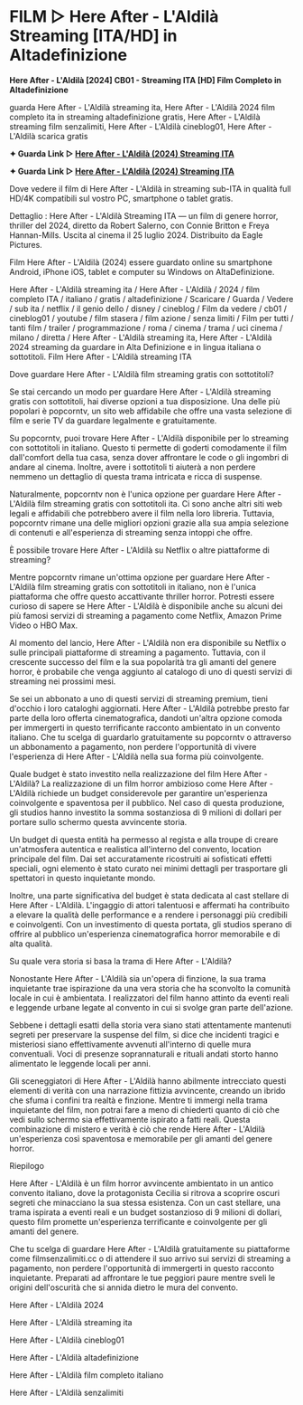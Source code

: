 # FILM ▷ Here After - L'Aldilà Streaming [ITA/HD] in Altadefinizione

**Here After - L'Aldilà [2024] CB01 - Streaming ITA [HD] Film Completo in Altadefinizione**

guarda Here After - L'Aldilà streaming ita, Here After - L'Aldilà 2024 film completo ita in streaming altadefinizione gratis, Here After - L'Aldilà streaming film senzalimiti, Here After - L'Aldilà cineblog01, Here After - L'Aldilà scarica gratis

**✦ Guarda Link ▷ [Here After - L'Aldilà (2024) Streaming ITA](https://popcorn-tv.online/it/movie/1096838/here-after)**

**✦ Guarda Link ▷ [Here After - L'Aldilà (2024) Streaming ITA](https://popcorn-tv.online/it/movie/1096838/here-after)**

Dove vedere il film di Here After - L'Aldilà in streaming sub-ITA in qualità full HD/4K compatibili sul vostro PC, smartphone o tablet gratis.

Dettaglio : Here After - L'Aldilà Streaming ITA — un film di genere horror, thriller del 2024, diretto da Robert Salerno, con Connie Britton e Freya Hannan-Mills. Uscita al cinema il 25 luglio 2024. Distribuito da Eagle Pictures.

Film Here After - L'Aldilà (2024) essere guardato online su smartphone Android, iPhone iOS, tablet e computer su Windows on AltaDefinizione.

Here After - L'Aldilà streaming ita / Here After - L'Aldilà / 2024 / film completo ITA / italiano / gratis / altadefinizione / Scaricare / Guarda / Vedere / sub ita / netflix / il genio dello / disney / cineblog / Film da vedere / cb01 / cineblog01 / youtube / film stasera / film azione / senza limiti / Film per tutti / tanti film / trailer / programmazione / roma / cinema / trama / uci cinema / milano / diretta / Here After - L'Aldilà streaming ita, Here After - L'Aldilà 2024 streaming da guardare in Alta Definizione e in lingua italiana o sottotitoli. Film Here After - L'Aldilà streaming ITA

Dove guardare Here After - L'Aldilà film streaming gratis con sottotitoli?

Se stai cercando un modo per guardare Here After - L'Aldilà streaming gratis con sottotitoli, hai diverse opzioni a tua disposizione. Una delle più popolari è popcorntv, un sito web affidabile che offre una vasta selezione di film e serie TV da guardare legalmente e gratuitamente.

Su popcorntv, puoi trovare Here After - L'Aldilà disponibile per lo streaming con sottotitoli in italiano. Questo ti permette di goderti comodamente il film dall'comfort della tua casa, senza dover affrontare le code o gli ingombri di andare al cinema. Inoltre, avere i sottotitoli ti aiuterà a non perdere nemmeno un dettaglio di questa trama intricata e ricca di suspense.

Naturalmente, popcorntv non è l'unica opzione per guardare Here After - L'Aldilà film streaming gratis con sottotitoli ita. Ci sono anche altri siti web legali e affidabili che potrebbero avere il film nella loro libreria. Tuttavia, popcorntv rimane una delle migliori opzioni grazie alla sua ampia selezione di contenuti e all'esperienza di streaming senza intoppi che offre.

È possibile trovare Here After - L'Aldilà su Netflix o altre piattaforme di streaming?

Mentre popcorntv rimane un'ottima opzione per guardare Here After - L'Aldilà film streaming gratis con sottotitoli in italiano, non è l'unica piattaforma che offre questo accattivante thriller horror. Potresti essere curioso di sapere se Here After - L'Aldilà è disponibile anche su alcuni dei più famosi servizi di streaming a pagamento come Netflix, Amazon Prime Video o HBO Max.

Al momento del lancio, Here After - L'Aldilà non era disponibile su Netflix o sulle principali piattaforme di streaming a pagamento. Tuttavia, con il crescente successo del film e la sua popolarità tra gli amanti del genere horror, è probabile che venga aggiunto al catalogo di uno di questi servizi di streaming nei prossimi mesi.

Se sei un abbonato a uno di questi servizi di streaming premium, tieni d'occhio i loro cataloghi aggiornati. Here After - L'Aldilà potrebbe presto far parte della loro offerta cinematografica, dandoti un'altra opzione comoda per immergerti in questo terrificante racconto ambientato in un convento italiano. Che tu scelga di guardarlo gratuitamente su popcorntv o attraverso un abbonamento a pagamento, non perdere l'opportunità di vivere l'esperienza di Here After - L'Aldilà nella sua forma più coinvolgente.

Quale budget è stato investito nella realizzazione del film Here After - L'Aldilà?
La realizzazione di un film horror ambizioso come Here After - L'Aldilà richiede un budget considerevole per garantire un'esperienza coinvolgente e spaventosa per il pubblico. Nel caso di questa produzione, gli studios hanno investito la somma sostanziosa di 9 milioni di dollari per portare sullo schermo questa avvincente storia.

Un budget di questa entità ha permesso al regista e alla troupe di creare un'atmosfera autentica e realistica all'interno del convento, location principale del film. Dai set accuratamente ricostruiti ai sofisticati effetti speciali, ogni elemento è stato curato nei minimi dettagli per trasportare gli spettatori in questo inquietante mondo.

Inoltre, una parte significativa del budget è stata dedicata al cast stellare di Here After - L'Aldilà. L'ingaggio di attori talentuosi e affermati ha contribuito a elevare la qualità delle performance e a rendere i personaggi più credibili e coinvolgenti. Con un investimento di questa portata, gli studios sperano di offrire al pubblico un'esperienza cinematografica horror memorabile e di alta qualità.

Su quale vera storia si basa la trama di Here After - L'Aldilà?

Nonostante Here After - L'Aldilà sia un'opera di finzione, la sua trama inquietante trae ispirazione da una vera storia che ha sconvolto la comunità locale in cui è ambientata. I realizzatori del film hanno attinto da eventi reali e leggende urbane legate al convento in cui si svolge gran parte dell'azione.

Sebbene i dettagli esatti della storia vera siano stati attentamente mantenuti segreti per preservare la suspense del film, si dice che incidenti tragici e misteriosi siano effettivamente avvenuti all'interno di quelle mura conventuali. Voci di presenze soprannaturali e rituali andati storto hanno alimentato le leggende locali per anni.

Gli sceneggiatori di Here After - L'Aldilà hanno abilmente intrecciato questi elementi di verità con una narrazione fittizia avvincente, creando un ibrido che sfuma i confini tra realtà e finzione. Mentre ti immergi nella trama inquietante del film, non potrai fare a meno di chiederti quanto di ciò che vedi sullo schermo sia effettivamente ispirato a fatti reali. Questa combinazione di mistero e verità è ciò che rende Here After - L'Aldilà un'esperienza così spaventosa e memorabile per gli amanti del genere horror.

Riepilogo

Here After - L'Aldilà è un film horror avvincente ambientato in un antico convento italiano, dove la protagonista Cecilia si ritrova a scoprire oscuri segreti che minacciano la sua stessa esistenza. Con un cast stellare, una trama ispirata a eventi reali e un budget sostanzioso di 9 milioni di dollari, questo film promette un'esperienza terrificante e coinvolgente per gli amanti del genere.

Che tu scelga di guardare Here After - L'Aldilà gratuitamente su piattaforme come filmsenzalimiti.cc o di attendere il suo arrivo sui servizi di streaming a pagamento, non perdere l'opportunità di immergerti in questo racconto inquietante. Preparati ad affrontare le tue peggiori paure mentre sveli le origini dell'oscurità che si annida dietro le mura del convento.

Here After - L'Aldilà 2024

Here After - L'Aldilà streaming ita

Here After - L'Aldilà cineblog01

Here After - L'Aldilà altadefinizione

Here After - L'Aldilà film completo italiano

Here After - L'Aldilà senzalimiti

